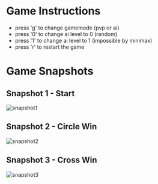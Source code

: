 # Game Instructions

- press 'g' to change gamemode (pvp or ai)
- press '0' to change ai level to 0 (random)
- press '1' to change ai level to 1 (impossible by minimax)
- press 'r' to restart the game

# Game Snapshots

## Snapshot 1 - Start
![snapshot1](snapshots/snapshot1.png)

## Snapshot 2 - Circle Win
![snapshot2](snapshots/snapshot2.png)

## Snapshot 3 - Cross Win
![snapshot3](snapshots/snapshot3.png)
